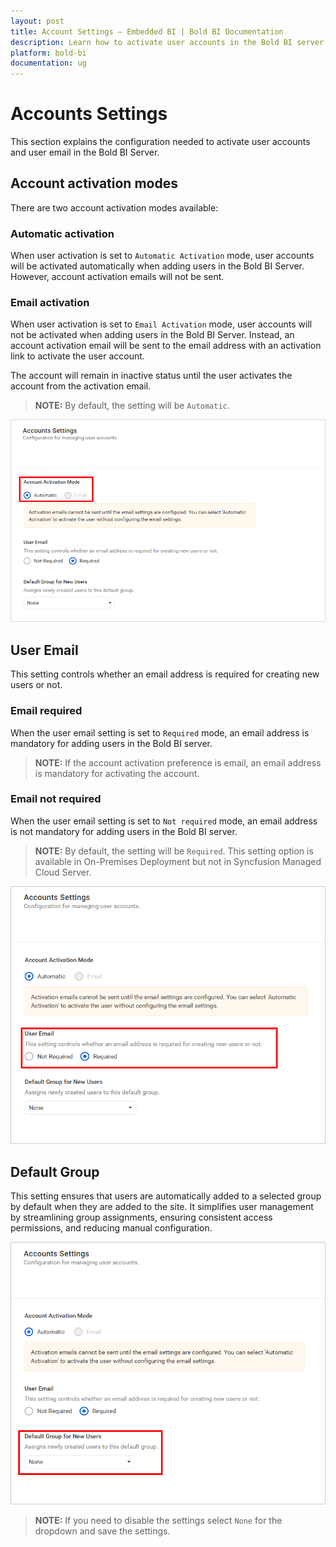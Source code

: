 ```yaml
---
layout: post
title: Account Settings – Embedded BI | Bold BI Documentation
description: Learn how to activate user accounts in the Bold BI server. There are two account activation modes available - Automatic and Email.
platform: bold-bi
documentation: ug
---
```


# Accounts Settings

This section explains the configuration needed to activate user accounts and user email in the Bold BI Server.

## Account activation modes

There are two account activation modes available:

### Automatic activation

When user activation is set to `Automatic Activation` mode, user accounts will be activated automatically when adding users in the Bold BI Server. However, account activation emails will not be sent.

### Email activation

When user activation is set to `Email Activation` mode, user accounts will not be activated when adding users in the Bold BI Server. Instead, an account activation email will be sent to the email address with an activation link to activate the user account. 

The account will remain in inactive status until the user activates the account from the activation email.

> **NOTE:** By default, the setting will be `Automatic`.

![Accounts Settings](/static/assets/site-administration/images/account-settings.png#width=60%)

## User Email

This setting controls whether an email address is required for creating new users or not.

### Email required

When the user email setting is set to `Required` mode, an email address is mandatory for adding users in the Bold BI server.

> **NOTE:** If the account activation preference is email, an email address is mandatory for activating the account.

### Email not required

When the user email setting is set to `Not required` mode, an email address is not mandatory for adding users in the Bold BI server.

> **NOTE:** By default, the setting will be `Required`. This setting option is available in On-Premises Deployment but not in Syncfusion Managed Cloud Server.

![Email Settings](/static/assets/site-administration/images/email-required-settings.png#width=60%)

## Default Group

This setting ensures that users are automatically added to a selected group by default when they are added to the site. It simplifies user management by streamlining group assignments, ensuring consistent access permissions, and reducing manual configuration.

![Default Group](/static/assets/site-administration/images/default-group-settings.png#width=60%)

> **NOTE:** If you need to disable the settings select `None` for the dropdown and save the settings.